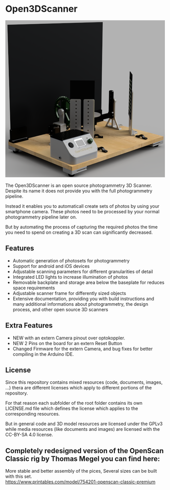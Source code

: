 # Open3DScanner
![The Open3DScanner](/images/logo.png?raw=true)

The Open3DScanner is an open source photogrammetry 3D Scanner. Despite its name it does not provide you with the full photogrammetry pipeline.

Instead it enables you to automaticall create sets of photos by using your smartphone camera. These photos need to be processed by your normal photogrammetry pipeline later on.

But by automating the process of capturing the required photos the time you need to spend on creating a 3D scan can significantly decreased.

## Features
- Automatic generation of photosets for photogrammetry
- Support for android and iOS devices
- Adjustable scanning parameters for different granularities of detail
- Integrated LED lights to increase illumination of photos
- Removable backplate and storage area below the baseplate for reduces space requirements
- Adjustable scanner frame for differently sized objects
- Extensive documentation, providing you with build instructions and many additional informations about photogrammetry, the design process, and other open source 3D scanners
  
## Extra Features
- NEW with an extern Camera pinout over optokoppler.
- NEW 2 Pins on the board for an extern Reset Button
- Changed Firmware for the extern Camera, and bug fixes for better compiling in the Arduino IDE.

## License
Since this repository contains mixed resources (code, documents, images, ...) thera are different licenses which apply to different portions of the repository.

For that reason each subfolder of the root folder contains its own LICENSE.md file which defines the license which applies to the corresponding resources.

But in general code and 3D model resources are licensed under the GPLv3 while media resources (like documents and images) are licensed with the CC-BY-SA 4.0 license.

## Completely redesigned version of the OpenScan Classic rig by Thomas Megel you can find here:
   More stable and better assembly of the pices, Several sizes can be built with this set.  
   https://www.printables.com/model/754201-openscan-classic-premium
